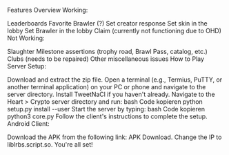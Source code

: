 Features Overview
Working:

Leaderboards
Favorite Brawler (?)
Set creator response
Set skin in the lobby
Set Brawler in the lobby
Claim (currently not functioning due to OHD)
Not Working:

Slaughter
Milestone assertions (trophy road, Brawl Pass, catalog, etc.)
Clubs (needs to be repaired)
Other miscellaneous issues
How to Play
Server Setup:

Download and extract the zip file.
Open a terminal (e.g., Termius, PuTTY, or another terminal application) on your PC or phone and navigate to the server directory.
Install TweetNaCl if you haven't already. Navigate to the Heart > Crypto server directory and run:
bash
Code kopieren
python setup.py install --user
Start the server by typing:
bash
Code kopieren
python3 core.py
Follow the client's instructions to complete the setup.
Android Client:

Download the APK from the following link: APK Download.
Change the IP to liblrbs.script.so.
You're all set!
